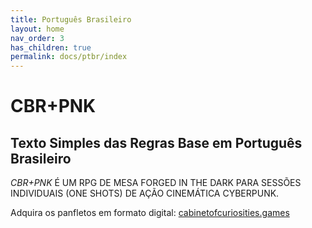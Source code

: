 ```yaml
---
title: Português Brasileiro
layout: home
nav_order: 3
has_children: true
permalink: docs/ptbr/index
---
```

# CBR+PNK 

## Texto Simples das Regras Base em Português Brasileiro

_CBR+PNK_ É UM RPG DE MESA FORGED IN THE DARK PARA SESSÕES INDIVIDUAIS (ONE SHOTS) DE AÇÃO CINEMÁTICA CYBERPUNK.

Adquira os panfletos em formato digital: [cabinetofcuriosities.games](https://cabinetofcuriosities.games)